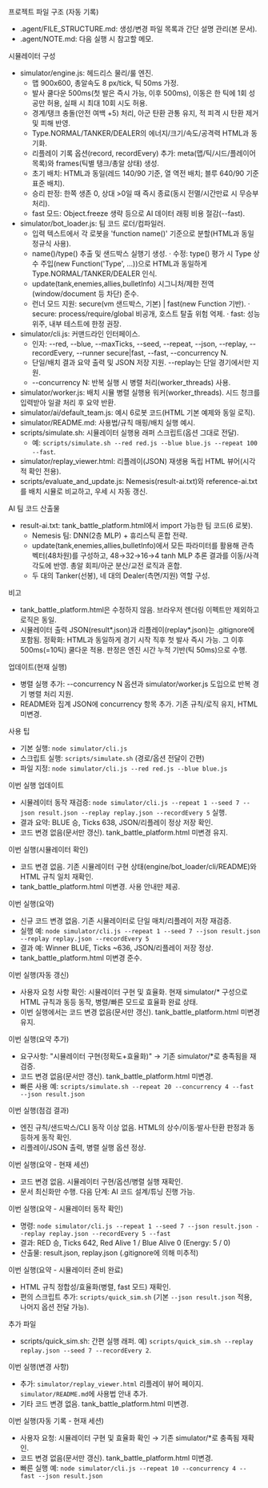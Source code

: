 프로젝트 파일 구조 (자동 기록)

- .agent/FILE_STRUCTURE.md: 생성/변경 파일 목록과 간단 설명 관리(본 문서).
- .agent/NOTE.md: 다음 실행 시 참고할 메모.

시뮬레이터 구성
- simulator/engine.js: 헤드리스 물리/룰 엔진.
  - 맵 900x600, 총알속도 8 px/tick, 틱 50ms 가정.
  - 발사 쿨다운 500ms(첫 발은 즉시 가능, 이후 500ms), 이동은 한 틱에 1회 성공만 허용, 실패 시 최대 10회 시도 허용.
  - 경계/탱크 충돌(안전 여백 +5) 처리, 아군 탄환 관통 유지, 적 피격 시 탄환 제거 및 피해 반영.
  - Type.NORMAL/TANKER/DEALER의 에너지/크기/속도/공격력 HTML과 동기화.
  - 리플레이 기록 옵션(record, recordEvery) 추가: meta(맵/틱/시드/플레이어 목록)와 frames(틱별 탱크/총알 상태) 생성.
  - 초기 배치: HTML과 동일(레드 140/90 기준, 열 역전 배치; 블루 640/90 기준 표준 배치).
  - 승리 판정: 한쪽 생존 0, 상대 >0일 때 즉시 종료(동시 전멸/시간만료 시 무승부 처리).
  - fast 모드: Object.freeze 생략 등으로 AI 데이터 래핑 비용 절감(--fast).
- simulator/bot_loader.js: 팀 코드 로더/컴파일러.
  - 입력 텍스트에서 각 로봇을 'function name()' 기준으로 분할(HTML과 동일 정규식 사용).
  - name()/type() 추출 및 샌드박스 실행기 생성.
    · 수정: type() 평가 시 Type 상수 주입(new Function('Type', ...))으로 HTML과 동일하게 Type.NORMAL/TANKER/DEALER 인식.
  - update(tank,enemies,allies,bulletInfo) 시그니처/제한 전역(window/document 등 차단) 준수.
  - 런너 모드 지원: secure(vm 샌드박스, 기본) | fast(new Function 기반).
    · secure: process/require/global 비공개, 호스트 탈출 위험 억제.
    · fast: 성능 위주, 내부 테스트에 한정 권장.
- simulator/cli.js: 커맨드라인 인터페이스.
  - 인자: --red, --blue, --maxTicks, --seed, --repeat, --json, --replay, --recordEvery, --runner secure|fast, --fast, --concurrency N.
  - 단일/배치 결과 요약 출력 및 JSON 저장 지원. --replay는 단일 경기에서만 지원.
  - --concurrency N: 반복 실행 시 병렬 처리(worker_threads) 사용.
- simulator/worker.js: 배치 시뮬 병렬 실행용 워커(worker_threads). 시드 청크를 입력받아 일괄 처리 후 요약 반환.
- simulator/ai/default_team.js: 예시 6로봇 코드(HTML 기본 예제와 동일 로직).
- simulator/README.md: 사용법/규칙 매핑/배치 실행 예시.
 - scripts/simulate.sh: 시뮬레이터 실행용 래퍼 스크립트(옵션 그대로 전달).
   - 예: `scripts/simulate.sh --red red.js --blue blue.js --repeat 100 --fast`.
- simulator/replay_viewer.html: 리플레이(JSON) 재생용 독립 HTML 뷰어(시각적 확인 전용).
 - scripts/evaluate_and_update.js: Nemesis(result-ai.txt)와 reference-ai.txt를 배치 시뮬로 비교하고, 우세 시 자동 갱신.

AI 팀 코드 산출물
- result-ai.txt: tank_battle_platform.html에서 import 가능한 팀 코드(6 로봇).
  - Nemesis 팀: DNN(2층 MLP) + 휴리스틱 혼합 전략.
  - update(tank,enemies,allies,bulletInfo)에서 모든 파라미터를 활용해 관측 벡터(48차원)를 구성하고,
    48→32→16→4 tanh MLP 추론 결과를 이동/사격 각도에 반영. 총알 회피/아군 분산/교전 로직과 혼합.
  - 두 대의 Tanker(선봉), 네 대의 Dealer(측면/지원) 역할 구성.

비고
- tank_battle_platform.html은 수정하지 않음. 브라우저 렌더링 이펙트만 제외하고 로직은 동일.
- 시뮬레이터 출력 JSON(result*.json)과 리플레이(replay*.json)는 .gitignore에 포함됨.
정확화: HTML과 동일하게 경기 시작 직후 첫 발사 즉시 가능. 그 이후 500ms(=10틱) 쿨다운 적용. 판정은 엔진 시간 누적 기반(틱 50ms)으로 수행.

업데이트(현재 실행)
- 병렬 실행 추가: --concurrency N 옵션과 simulator/worker.js 도입으로 반복 경기 병렬 처리 지원.
- README와 집계 JSON에 concurrency 항목 추가. 기존 규칙/로직 유지, HTML 미변경.

사용 팁
- 기본 실행: `node simulator/cli.js`
- 스크립트 실행: `scripts/simulate.sh` (경로/옵션 전달이 간편)
- 파일 지정: `node simulator/cli.js --red red.js --blue blue.js`

이번 실행 업데이트
- 시뮬레이터 동작 재검증: `node simulator/cli.js --repeat 1 --seed 7 --json result.json --replay replay.json --recordEvery 5` 실행.
- 결과 요약: BLUE 승, Ticks 638, JSON/리플레이 정상 저장 확인.
- 코드 변경 없음(문서만 갱신). tank_battle_platform.html 미변경 유지.

이번 실행(시뮬레이터 확인)
- 코드 변경 없음. 기존 시뮬레이터 구현 상태(engine/bot_loader/cli/README)와 HTML 규칙 일치 재확인.
- tank_battle_platform.html 미변경. 사용 안내만 제공.

이번 실행(요약)
- 신규 코드 변경 없음. 기존 시뮬레이터로 단일 매치/리플레이 저장 재검증.
- 실행 예: `node simulator/cli.js --repeat 1 --seed 7 --json result.json --replay replay.json --recordEvery 5`
- 결과 예: Winner BLUE, Ticks ~636, JSON/리플레이 저장 정상.
- tank_battle_platform.html 미변경 준수.

이번 실행(자동 갱신)
- 사용자 요청 사항 확인: 시뮬레이터 구현 및 효율화. 현재 simulator/* 구성으로 HTML 규칙과 동등 동작, 병렬/빠른 모드로 효율화 완료 상태.
- 이번 실행에서는 코드 변경 없음(문서만 갱신). tank_battle_platform.html 미변경 유지.

이번 실행(요약 추가)
- 요구사항: "시뮬레이터 구현(정확도+효율화)" → 기존 simulator/*로 충족됨을 재검증.
- 코드 변경 없음(문서만 갱신). tank_battle_platform.html 미변경.
- 빠른 사용 예: `scripts/simulate.sh --repeat 20 --concurrency 4 --fast --json result.json`

이번 실행(점검 결과)
- 엔진 규칙/샌드박스/CLI 동작 이상 없음. HTML의 상수/이동·발사·탄환 판정과 동등하게 동작 확인.
- 리플레이/JSON 출력, 병렬 실행 옵션 정상.

이번 실행(요약 - 현재 세션)
- 코드 변경 없음. 시뮬레이터 구현/옵션/병렬 실행 재확인.
- 문서 최신화만 수행. 다음 단계: AI 코드 설계/튜닝 진행 가능.

이번 실행(요약 - 시뮬레이터 동작 확인)
- 명령: `node simulator/cli.js --repeat 1 --seed 7 --json result.json --replay replay.json --recordEvery 5 --fast`
- 결과: RED 승, Ticks 642, Red Alive 1 / Blue Alive 0 (Energy: 5 / 0)
- 산출물: result.json, replay.json (.gitignore에 의해 미추적)

이번 실행(요약 - 시뮬레이터 준비 완료)
- HTML 규칙 정합성/효율화(병렬, fast 모드) 재확인.
- 편의 스크립트 추가: `scripts/quick_sim.sh` (기본 `--json result.json` 적용, 나머지 옵션 전달 가능).

추가 파일
- scripts/quick_sim.sh: 간편 실행 래퍼. 예) `scripts/quick_sim.sh --replay replay.json --seed 7 --recordEvery 2`.

이번 실행(변경 사항)
- 추가: `simulator/replay_viewer.html` 리플레이 뷰어 페이지. `simulator/README.md`에 사용법 안내 추가.
- 기타 코드 변경 없음. tank_battle_platform.html 미변경.

이번 실행(자동 기록 - 현재 세션)
- 사용자 요청: 시뮬레이터 구현 및 효율화 확인 → 기존 simulator/*로 충족됨 재확인.
- 코드 변경 없음(문서만 갱신). tank_battle_platform.html 미변경.
- 빠른 실행 예: `node simulator/cli.js --repeat 10 --concurrency 4 --fast --json result.json`
